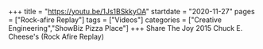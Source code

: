+++
title = "https://youtu.be/1Js1BSkkyOA"
startdate = "2020-11-27"
pages = ["Rock-afire Replay"]
tags = ["Videos"]
categories = ["Creative Engineering","ShowBiz Pizza Place"]
+++
Share The Joy 2015 Chuck E. Cheese's (Rock Afire Replay)

